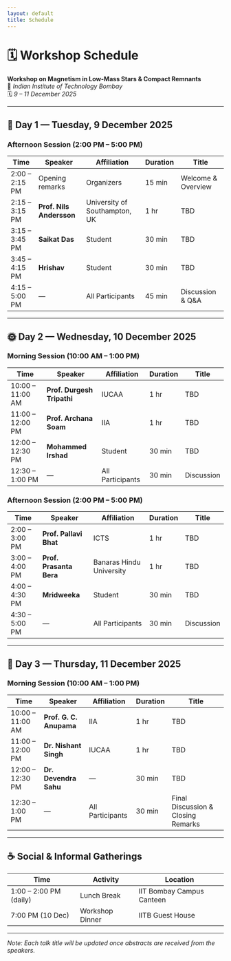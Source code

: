 ```yaml
---
layout: default
title: Schedule
---
```


# 🗓️ Workshop Schedule  
**Workshop on Magnetism in Low-Mass Stars & Compact Remnants**  
📍 *Indian Institute of Technology Bombay*  
🗓️ *9 – 11 December 2025*  

---

## 🧭 Day 1 — Tuesday, 9 December 2025

### Afternoon Session (2:00 PM – 5:00 PM)

| Time | Speaker | Affiliation | Duration | Title |
|------|----------|--------------|-----------|--------|
| 2:00 – 2:15 PM | Opening remarks | Organizers | 15 min | Welcome & Overview |
| 2:15 – 3:15 PM | **Prof. Nils Andersson** | University of Southampton, UK | 1 hr | TBD |
| 3:15 – 3:45 PM | **Saikat Das** | Student | 30 min | TBD |
| 3:45 – 4:15 PM | **Hrishav** | Student | 30 min | TBD |
| 4:15 – 5:00 PM | — | All Participants | 45 min | Discussion & Q&A |

---

## 🌞 Day 2 — Wednesday, 10 December 2025

### Morning Session (10:00 AM – 1:00 PM)

| Time | Speaker | Affiliation | Duration | Title |
|------|----------|--------------|-----------|--------|
| 10:00 – 11:00 AM | **Prof. Durgesh Tripathi** | IUCAA | 1 hr | TBD |
| 11:00 – 12:00 PM | **Prof. Archana Soam** | IIA | 1 hr | TBD |
| 12:00 – 12:30 PM | **Mohammed Irshad** | Student | 30 min | TBD |
| 12:30 – 1:00 PM | — | All Participants | 30 min | Discussion |

### Afternoon Session (2:00 PM – 5:00 PM)

| Time | Speaker | Affiliation | Duration | Title |
|------|----------|--------------|-----------|--------|
| 2:00 – 3:00 PM | **Prof. Pallavi Bhat** | ICTS | 1 hr | TBD |
| 3:00 – 4:00 PM | **Prof. Prasanta Bera** | Banaras Hindu University | 1 hr | TBD |
| 4:00 – 4:30 PM | **Mridweeka** | Student | 30 min | TBD |
| 4:30 – 5:00 PM | — | All Participants | 30 min | Discussion |

---

## 🌅 Day 3 — Thursday, 11 December 2025

### Morning Session (10:00 AM – 1:00 PM)

| Time | Speaker | Affiliation | Duration | Title |
|------|----------|--------------|-----------|--------|
| 10:00 – 11:00 AM | **Prof. G. C. Anupama** | IIA | 1 hr | TBD |
| 11:00 – 12:00 PM | **Dr. Nishant Singh** | IUCAA | 1 hr | TBD |
| 12:00 – 12:30 PM | **Dr. Devendra Sahu** | — | 30 min | TBD |
| 12:30 – 1:00 PM | — | All Participants | 30 min | Final Discussion & Closing Remarks |

---

## ☕ Social & Informal Gatherings

| Time | Activity | Location |
|------|-----------|-----------|
| 1:00 – 2:00 PM (daily) | Lunch Break | IIT Bombay Campus Canteen |
| 7:00 PM (10 Dec) | Workshop Dinner | IITB Guest House |

---

*Note: Each talk title will be updated once abstracts are received from the speakers.*
